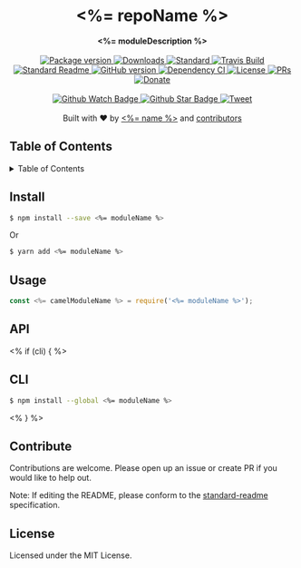 <h1 align="center"><%= repoName %></h1>
<div align="center">
  <strong><%= moduleDescription %></strong>
</div>
<br>
<div align="center">
  <a href="https://npmjs.org/package/<%= moduleName %>">
    <img src="https://img.shields.io/npm/v/<%= moduleName %>.svg?style=flat-square" alt="Package version" />
  </a>
  <a href="https://npmjs.org/package/<%= moduleName %>">
  <img src="https://img.shields.io/npm/dm/<%= moduleName %>.svg?style=flat-square" alt="Downloads" />
  </a>
  <a href="https://github.com/feross/standard">
    <img src="https://img.shields.io/badge/code%20style-standard-brightgreen.svg?style=flat-square" alt="Standard" />
  </a>
  <a href="https://travis-ci.org/<%= githubUsername %>/<%= repoName %>">
    <img src="https://img.shields.io/travis/<%= githubUsername %>/<%= repoName %>.svg?style=flat-square" alt="Travis Build" />
  </a>
  <a href="https://github.com/RichardLitt/standard-readme)">
    <img src="https://img.shields.io/badge/standard--readme-OK-green.svg?style=flat-square" alt="Standard Readme" />
  </a>
  <a href="https://badge.fury.io/gh/<%= githubUsername %>%2F<%= repoName %>">
    <img src="https://badge.fury.io/gh/<%= githubUsername %>%2F<%= repoName %>.svg?style=flat-square" alt="GitHub version" />
  </a>
  <a href="https://dependencyci.com/github/<%= githubUsername %>/<%= moduleName %>">
    <img src="https://dependencyci.com/github/<%= githubUsername %>/<%= moduleName %>/badge?style=flat-square" alt="Dependency CI" />
  </a>
  <a href="https://github.com/<%= githubUsername %>/<%= moduleName %>/blob/master/other/LICENSE">
    <img src="https://img.shields.io/npm/l/<%= moduleName %>.svg?style=flat-square" alt="License" />
  </a>
  <a href="http://makeapullrequest.com">
    <img src="https://img.shields.io/badge/PRs-welcome-brightgreen.svg?style=flat-square" alt="PRs" />
  </a>
  <a href="https://www.paypal.me/<%= githubUsername %>/1">
    <img src="https://img.shields.io/badge/$-support-green.svg?style=flat-square" alt="Donate" />
  </a>
</div>
<br>
<div align="center">
  <a href="https://github.com/<%= githubUsername %>/<%= moduleName %>/watchers">
    <img src="https://img.shields.io/github/watchers/<%= githubUsername %>/<%= repoName %>.svg?style=social" alt="Github Watch Badge" />
  </a>
  <a href="https://github.com/<%= githubUsername %>/<%= moduleName %>/stargazers">
    <img src="https://img.shields.io/github/stars/<%= githubUsername %>/<%= repoName %>.svg?style=social" alt="Github Star Badge" />
  </a>
  <a href="https://twitter.com/intent/tweet?text=Check%20out%20<%= moduleName %>!%20https://github.com/<%= githubUsername %>/<%= moduleName %>%20%F0%9F%91%8D">
    <img src="https://img.shields.io/twitter/url/https/github.com/<%= githubUsername %>/<%= repoName %>.svg?style=social" alt="Tweet" />
  </a>
</div>
<br>
<div align="center">
  Built with ❤︎ by <a href="<%= humanizedWebsite %>"><%= name %></a> and <a href="https://github.com/<%= githubUsername %>/<%= repoName %>/graphs/contributors">contributors</a>
</div>

<h2>Table of Contents</h2>
<details>
  <summary>Table of Contents</summary>
  <li><a href="#install">Install</a></li>
  <li><a href="#usage">Usage</a></li>
  <li><a href="#api">API</a></li>
  <% if (cli) { %><li><a href="#cli">CLI</a></li><% } %>
  <li><a href="#contribute">Contribute</a></li>
  <li><a href="#license">License</a></li>
</details>


## Install

```sh
$ npm install --save <%= moduleName %>
```

Or

```sh
$ yarn add <%= moduleName %>
```

## Usage

```js
const <%= camelModuleName %> = require('<%= moduleName %>');
```

## API

<% if (cli) { %>

## CLI

```sh
$ npm install --global <%= moduleName %>
```
<% } %>

## Contribute

Contributions are welcome. Please open up an issue or create PR if you would like to help out.

Note: If editing the README, please conform to the [standard-readme](https://github.com/RichardLitt/standard-readme) specification.

## License

Licensed under the MIT License.
